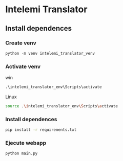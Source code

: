# Intelemi Translator

## Install dependences 

### Create venv

```python
python -m venv intelemi_translator_venv
```

### Activate venv

win

```cmd
.\intelemi_translator_env\Scripts\activate
```
Linux
```bash
source .\intelemi_translator_env\Scripts\activate
```

### Install dependences

```bash
pip install -r requirements.txt
```

### Ejecute webapp

```python
python main.py
```
